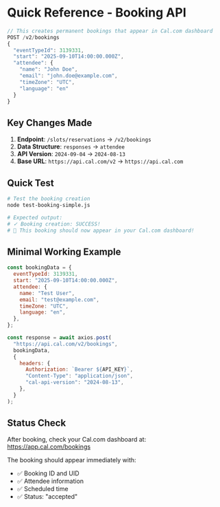 # Quick Reference - Booking API

```javascript
// This creates permanent bookings that appear in Cal.com dashboard
POST /v2/bookings
{
  "eventTypeId": 3139331,
  "start": "2025-09-10T14:00:00.000Z",
  "attendee": {
    "name": "John Doe",
    "email": "john.doe@example.com",
    "timeZone": "UTC",
    "language": "en"
  }
}
```

## Key Changes Made

1. **Endpoint**: `/slots/reservations` → `/v2/bookings`
2. **Data Structure**: `responses` → `attendee`
3. **API Version**: `2024-09-04` → `2024-08-13`
4. **Base URL**: `https://api.cal.com/v2` → `https://api.cal.com`

## Quick Test

```bash
# Test the booking creation
node test-booking-simple.js

# Expected output:
# ✓ Booking creation: SUCCESS!
# 🎉 This booking should now appear in your Cal.com dashboard!
```

## Minimal Working Example

```javascript
const bookingData = {
  eventTypeId: 3139331,
  start: "2025-09-10T14:00:00.000Z",
  attendee: {
    name: "Test User",
    email: "test@example.com",
    timeZone: "UTC",
    language: "en",
  },
};

const response = await axios.post(
  "https://api.cal.com/v2/bookings",
  bookingData,
  {
    headers: {
      Authorization: `Bearer ${API_KEY}`,
      "Content-Type": "application/json",
      "cal-api-version": "2024-08-13",
    },
  }
);
```

## Status Check

After booking, check your Cal.com dashboard at: https://app.cal.com/bookings

The booking should appear immediately with:

- ✅ Booking ID and UID
- ✅ Attendee information
- ✅ Scheduled time
- ✅ Status: "accepted"
